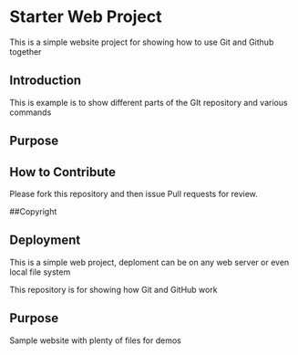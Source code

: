 # Starter Web Project

This is a simple website project for showing
how to use Git and Github together
## Introduction
This is example is to show different parts of the 
GIt repository and various commands
## Purpose

## How to Contribute
Please fork this repository and then issue Pull requests for review.

##Copyright

## Deployment
This is a simple web project, deploment can
be on any web server or even local file system

This repository is for showing how Git and GitHub work

## Purpose

Sample website with plenty of files for demos

